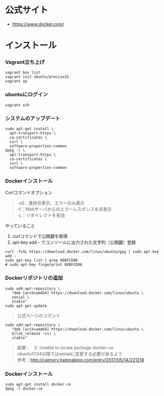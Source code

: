 # 公式サイト
* https://www.docker.com/

# インストール
### Vagrant立ち上げ
```
vagrant box list
vagrant init ubuntu/precise32
vagrant up
```
### ubuntuにログイン
```
vagrant ssh
```
### システムのアップデート
```
sudo apt-get install \
  apt-transport-https \
  ca-certificates \
  curl \
  software-properties-common
dpkg -l \
  apt-transport-https \
  ca-certificates \
  curl \
  software-properties-common
```
### Dockerインストール
Curlコマンドオプション
> -sS：進捗非表示、エラーのみ表示  
> -f：Webサーバからのエラーレスポンスを非表示  
> -L：リダイレクトを有効    

やっていること
1. curlコマンドで公開鍵を取得
2. apt-key add - でコンソールに出力された文字列（公開鍵）登録

```
curl -fsSL https://download.docker.com/linux/ubuntu/gpg | sudo apt-key add -
sudo apt-key list | grep 0EBFCD88
# sudo apt-key fingerprint 0EBFCD88
```
### Dockerリポジトリの追加
```
sudo add-apt-repository \
   "deb [arch=amd64] https://download.docker.com/linux/ubuntu \
   xenial \
   stable"
sudo apt-get update
```
> 公式ページのコマンド
```
sudo add-apt-repository \
   "deb [arch=amd64] https://download.docker.com/linux/ubuntu \
   $(lsb_release -cs) \
   stable"
```
> 結果：　E: Unable to locate package docker-ce  
> ubuntu17.04以降ではxenialに変更する必要があるよう  
> 参考：http://calmery.hatenablog.com/entry/2017/05/14/221218
### Dockerインストール
```
sudo apt-get install docker-ce
dpkg -l docker-ce
```
